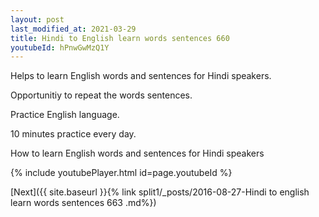 ```yaml
---
layout: post
last_modified_at: 2021-03-29
title: Hindi to English learn words sentences 660 
youtubeId: hPnwGwMzQ1Y
---
```

 
 
Helps to learn English words and sentences for Hindi speakers.

Opportunitiy to repeat the words sentences. 

Practice English language. 
 
10 minutes practice every day. 
 
How to learn English words and sentences for Hindi speakers 
 
{% include youtubePlayer.html id=page.youtubeId %}
 
 
[Next]({{ site.baseurl }}{% link  split1/_posts/2016-08-27-Hindi to english learn words sentences 663 .md%})
 
